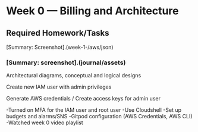 # Week 0 — Billing and Architecture

## Required Homework/Tasks
[Summary: Screenshot].(week-1-/aws/json)

### [Summary: screenshot].(journal/assets)

Architectural diagrams, conceptual and logical designs

Create new IAM user with admin privileges

Generate AWS credentials / Create access keys for admin user

-Turned on MFA for the IAM user and root user
-Use Cloudshell
-Set up budgets and alarms/SNS
-Gitpod configuration (AWS Credentials, AWS CLI)
-Watched week 0 video playlist

